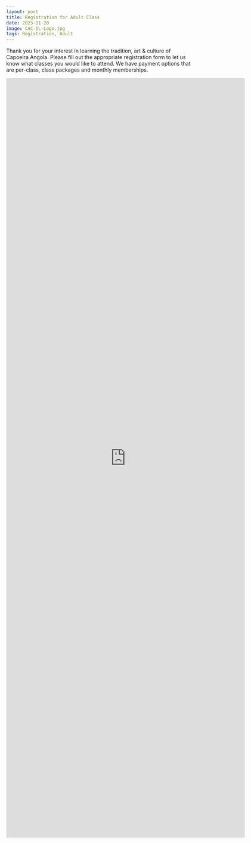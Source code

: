 ```yaml
---
layout: post
title: Registration for Adult Class
date: 2023-11-20
image: CAC-IL-Logo.jpg
tags: Registration, Adult
---
```

Thank you for your interest in learning the tradition, art & culture of Capoeira Angola. Please fill out the appropriate registration form to let us know what classes you would like to attend. We have payment options that are per-class, class packages and monthly memberships.

<iframe src="https://docs.google.com/forms/d/e/1FAIpQLScY2_fg4xPPCoZVFQv641CyTgz50kypwIeMydvDS1mmrv036w/viewform?embedded=true" width="640" height="2035" frameborder="0" marginheight="0" marginwidth="0">Loading...</iframe>
